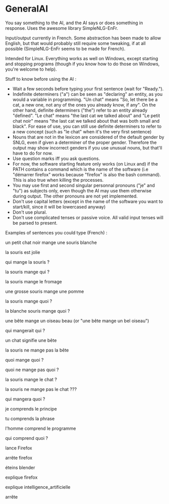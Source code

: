 # GeneralAI
You say something to the AI, and the AI says or does something in response. Uses the awesome library SimpleNLG-EnFr.

Input/output currently in French. Some abstraction has been made to allow English, but that would probably still require some tweaking, if at all possible (SimpleNLG-EnFr seems to be made for French).

Intended for Linux. Everything works as well on Windows, except starting and stopping programs (though if you know how to do those on Windows, you're welcome to help).

Stuff to know before using the AI :
- Wait a few seconds before typing your first sentence (wait for "Ready."). 
- Indefinite determiners ("a") can be seen as "declaring" an entity, as you would a variable in programming. "Un chat" means "So, let there be a cat, a new one, not any of the ones you already know, if any". On the other hand, definite determiners ("the") refer to an entity already "defined". "Le chat" means "the last cat we talked about" and "Le petit chat noir" means "the last cat we talked about that was both small and black". For ease of use, you can still use definite determiners to refer to a new concept (such as "le chat" when it's the very first sentence)
- Nouns that are not in the lexicon are considered of the default gender by SNLG, even if given a determiner of the proper gender. Therefore the output may show incorrect genders if you use unusual nouns, but that'll have to do for now.
- Use question marks iff you ask questions.
- For now, the software starting feature only works (on Linux and) if the PATH contains a command which is the name of the software (i.e "démarrer firefox" works because "firefox" is also the bash command). This is also true when killing the processes.
- You may use first and second singular personnal pronouns ("je" and "tu") as subjects only, even though the AI may use them otherwise during output. The other pronouns are not yet implemented.
- Don't use capital letters (except in the name of the software you want to start/kill, since it will be lowercased anyway)
- Don't use plural.
- Don't use complicated tenses or passive voice. All valid input tenses will be parsed to present.

Examples of sentences you could type (French) :

un petit chat noir mange une souris blanche

la souris est jolie

qui mange la souris ?

la souris mange qui ?

la souris mange le fromage

une grosse souris mange une pomme

la souris mange quoi ?

la blanche souris mange quoi ?

une bête mange un oiseau beau (or "une bête mange un bel oiseau")

qui mangerait qui ?

un chat signifie une bête

la souris ne mange pas la bête

quoi mange quoi ?

quoi ne mange pas quoi ?

la souris mange le chat ?

la souris ne mange pas le chat ???

qui mangera quoi ?

je comprends le principe

tu comprends la phrase

l'homme comprend le programme

qui comprend quoi ?

lance Firefox

arrête firefox

éteins blender

explique firefox

explique intelligence_artificielle

arrête